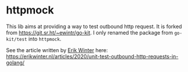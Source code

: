 # httpmock

This lib aims at providing a way to test outbound http request.
It is forked from https://git.sr.ht/~ewintr/go-kit. I only renamed the package from `go-kit/test` into `httpmock`.

See the article written by [Erik Winter](https://erikwinter.nl/about/) here: https://erikwinter.nl/articles/2020/unit-test-outbound-http-requests-in-golang/